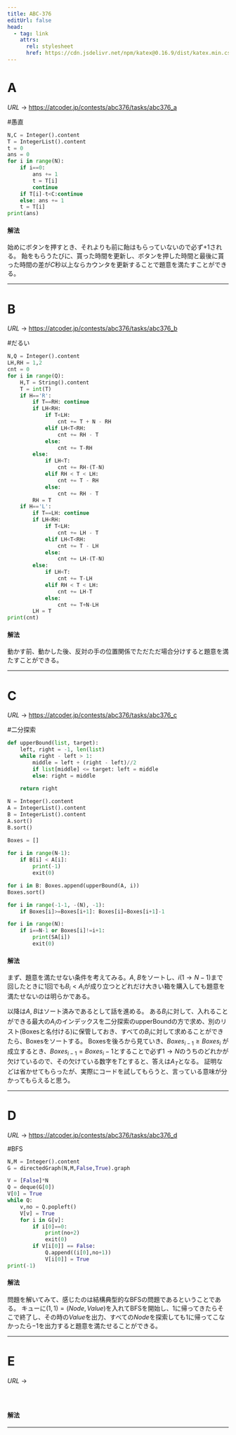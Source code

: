 ```yaml
---
title: ABC-376
editUrl: false
head:
  - tag: link
    attrs:
      rel: stylesheet
      href: https://cdn.jsdelivr.net/npm/katex@0.16.9/dist/katex.min.css
---
```


# A

$URL\:\to$ <https://atcoder.jp/contests/abc376/tasks/abc376_a>

\#愚直

```python
N,C = Integer().content
T = IntegerList().content
t = 0
ans = 0
for i in range(N):
	if i==0:
		ans += 1
		t = T[i]
		continue
	if T[i]-t<C:continue
	else: ans += 1
	t = T[i]
print(ans)
```

#### 解法

始めにボタンを押すとき、それよりも前に飴はもらっていないので必ず$+1$される。
飴をもらうたびに、貰った時間を更新し、ボタンを押した時間と最後に貰った時間の差が$C$秒以上ならカウンタを更新することで題意を満たすことができる。

***

# B

$URL\:\to$ <https://atcoder.jp/contests/abc376/tasks/abc376_b>

\#だるい

```python
N,Q = Integer().content
LH,RH = 1,2
cnt = 0
for i in range(Q):
	H,T = String().content
	T = int(T)
	if H=='R':
		if T==RH: continue
		if LH<RH:
			if T<LH:
				cnt += T + N - RH
			elif LH<T<RH:
				cnt += RH - T
			else:
				cnt += T-RH
		else:
			if LH<T:
				cnt += RH-(T-N)
			elif RH < T < LH:
				cnt += T - RH
			else:
				cnt += RH - T
		RH = T
	if H=='L':
		if T==LH: continue
		if LH<RH:
			if T<LH:
				cnt += LH - T
			elif LH<T<RH:
				cnt += T - LH
			else:
				cnt += LH-(T-N)
		else:
			if LH<T:
				cnt += T-LH
			elif RH < T < LH:
				cnt += LH-T
			else:
				cnt += T+N-LH
		LH = T
print(cnt)
```

#### 解法

動かす前、動かした後、反対の手の位置関係でただただ場合分けすると題意を満たすことができる。

***

# C

$URL\:\to$ <https://atcoder.jp/contests/abc376/tasks/abc376_c>

\#二分探索

```python
def upperBound(list, target):
	left, right = -1, len(list)
	while right - left > 1:
		middle = left + (right - left)//2
		if list[middle] <= target: left = middle
		else: right = middle
	
	return right

N = Integer().content
A = IntegerList().content
B = IntegerList().content
A.sort()
B.sort()

Boxes = []
	
for i in range(N-1):
	if B[i] < A[i]:
		print(-1)
		exit(0)

for i in B: Boxes.append(upperBound(A, i))
Boxes.sort()

for i in range(-1-1, -(N), -1):
	if Boxes[i]>=Boxes[i+1]: Boxes[i]=Boxes[i+1]-1

for i in range(N):
	if i==N-1 or Boxes[i]!=i+1:
		print(SA[i])
		exit(0)
```

#### 解法

まず、題意を満たせない条件を考えてみる。$A,\;B$をソートし、$i(1 \to N-1)$まで回したときに$1$回でも$B_{i} \lt A_{i}$が成り立つとどれだけ大きい箱を購入しても題意を満たせないのは明らかである。

以降は$A,\;B$はソート済みであるとして話を進める。
ある$B_{i}$に対して、入れることができる最大の$A_{i}$のインデックスを二分探索のupperBoundの方で求め、別のリスト(Boxesと名付ける)に保管しておき、すべての$B_{i}$に対して求めることができたら、Boxesをソートする。
Boxesを後ろから見ていき、$Boxes_{i-1} \ge Boxes_{i}$ が成立するとき、$Boxes_{i-1}=Boxes_{i}-1$とすることで必ず$1 \to N$のうちのどれかが欠けているので、その欠けている数字を$T$とすると、答えは$A_{T}$となる。
証明などは省かせてもらったが、実際にコードを試してもらうと、言っている意味が分かってもらえると思う。

***

# D

$URL\:\to$ <https://atcoder.jp/contests/abc376/tasks/abc376_d>

 <span class="sl-obs-tag">#BFS</span>

```python
N,M = Integer().content
G = directedGraph(N,M,False,True).graph

V = [False]*N
Q = deque(G[0])
V[0] = True
while Q:
	v,no = Q.popleft()
	V[v] = True
	for i in G[v]:
		if i[0]==0:
			print(no+2)
			exit(0)
		if V[i[0]] == False:
			Q.append((i[0],no+1))
			V[i[0]] = True
print(-1)
```

#### 解法

問題を解いてみて、感じたのは結構典型的なBFSの問題であるということである。
キューに$(1,1)=(Node, Value)$を入れてBFSを開始し、$1$に帰ってきたらそこで終了し、その時の$Value$を出力、すべての$Node$を探索しても$1$に帰ってこなかったら$-1$を出力すると題意を満たせることができる。

***

# E

$URL\:\to$

#

```python
```

#### 解法

***
